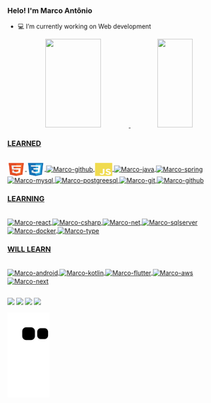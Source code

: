 ### Helo! I'm Marco Antônio

- 💻 I’m currently working on Web development

<div style="display: inline_block" align="center">
  <a href="https://github.com/Marcokbc">
  <img width="50%" height="200em" src="https://github-readme-stats.vercel.app/api?username=Marcokbc&show_icons=true&theme=radical&include_all_commits=true&count_private=true"/>
  <img width="40%" height="200em" src="https://github-readme-stats.vercel.app/api/top-langs/?username=Marcokbc&layout=compact&langs_count=6&theme=radical"/>  
</div>
  
### LEARNED
  
  <div style="display: inline_block"><br>
    
  <img align="center" alt="Marco-HTML" height="30" width="40" src="https://raw.githubusercontent.com/devicons/devicon/master/icons/html5/html5-original.svg">
  <img align="center" alt="Marco-CSS" height="30" width="40" src="https://raw.githubusercontent.com/devicons/devicon/master/icons/css3/css3-original.svg">
  <img align="center" alt="Marco-github" height="30" width="40" src="https://cdn.jsdelivr.net/gh/devicons/devicon/icons/bootstrap/bootstrap-original.svg" />
  <img align="center" alt="Marco-Js" height="30" width="40" src="https://raw.githubusercontent.com/devicons/devicon/master/icons/javascript/javascript-plain.svg">
  <img align="center" alt="Marco-java" height="30" width="40" src="https://cdn.jsdelivr.net/gh/devicons/devicon/icons/java/java-original.svg" />
  <img align="center" alt="Marco-spring" height="30" width="40" src="https://cdn.jsdelivr.net/gh/devicons/devicon/icons/spring/spring-original-wordmark.svg" />
  <img align="center" alt="Marco-mysql" height="30" width="40" src="https://cdn.jsdelivr.net/gh/devicons/devicon/icons/mysql/mysql-original.svg" />
  <img align="center" alt="Marco-postgreesql" height="30" width="40" src="https://cdn.jsdelivr.net/gh/devicons/devicon/icons/postgresql/postgresql-plain-wordmark.svg"/>
  <img align="center" alt="Marco-git" height="30" width="40" src="https://cdn.jsdelivr.net/gh/devicons/devicon/icons/git/git-original.svg" />
  <img align="center" alt="Marco-github" height="30" width="40" src="https://cdn.jsdelivr.net/gh/devicons/devicon/icons/github/github-original.svg" />
    
    
                                                                                                                                                 
</div>
  
### LEARNING
  
  <div style="display: inline_block"><br>
  <img align="center" alt="Marco-react" height="30" width="40" src="https://cdn.jsdelivr.net/gh/devicons/devicon/icons/react/react-original.svg" />
  <img align="center" alt="Marco-csharp" height="30" width="40" src="https://cdn.jsdelivr.net/gh/devicons/devicon/icons/csharp/csharp-original.svg" />
  <img align="center" alt="Marco-net" height="30" width="40" src="https://cdn.jsdelivr.net/gh/devicons/devicon/icons/dotnetcore/dotnetcore-original.svg" />
  <img align="center" alt="Marco-sqlserver" height="30" width="40" src="https://cdn.jsdelivr.net/gh/devicons/devicon/icons/microsoftsqlserver/microsoftsqlserver-plain-wordmark.svg"  />  
  <img align="center" alt="Marco-docker" height="30" width="40" src="https://cdn.jsdelivr.net/gh/devicons/devicon/icons/docker/docker-original.svg"  />
  <img align="center" alt="Marco-type" height="30" width="40" src="https://cdn.jsdelivr.net/gh/devicons/devicon/icons/typescript/typescript-original.svg"  />
    
</div>
  
  ### WILL LEARN
  
  <div style="display: inline_block"><br>
  <img align="center" alt="Marco-android" height="30" width="40" src="https://cdn.jsdelivr.net/gh/devicons/devicon/icons/android/android-original.svg" />
  <img align="center" alt="Marco-kotlin" height="30" width="40" src="https://cdn.jsdelivr.net/gh/devicons/devicon/icons/kotlin/kotlin-original.svg" />
  <img align="center" alt="Marco-flutter" height="30" width="40" src="https://cdn.jsdelivr.net/gh/devicons/devicon/icons/flutter/flutter-original.svg"  />
  <img align="center" alt="Marco-aws" height="30" width="40" src="https://cdn.jsdelivr.net/gh/devicons/devicon/icons/amazonwebservices/amazonwebservices-original.svg" />
  
  <img align="center" alt="Marco-next" height="30" width="40" src="https://cdn.jsdelivr.net/gh/devicons/devicon/icons/nextjs/nextjs-original.svg"  />  
    
</div>
  
  ##
  
  <div> 
  <a href="https://www.instagram.com/marco.antoniomdl/" target="_blank"><img src="https://img.shields.io/badge/-Instagram-%23E4405F?style=for-the-badge&logo=instagram&logoColor=white" target="_blank"></a>
  <a href = "mailto:MAMeira55@gmail.com"><img src="https://img.shields.io/badge/-Gmail-%23333?style=for-the-badge&logo=gmail&logoColor=white" target="_blank"></a>
  <a href="https://www.linkedin.com/in/marco-ant%C3%B4nio-meira-7a35bb234/" target="_blank"><img src="https://img.shields.io/badge/LinkedIn-0077B5?style=for-the-badge&logo=linkedin&logoColor=white" target="_blank"></a>
    <a href="https://twitter.com/bymarcodev" target="_blank"><img src="https://img.shields.io/badge/Twitter-1DA1F2?style=for-the-badge&logo=twitter&logoColor=white" target="_blank"></a>
    
  ![Snake animation](https://github.com/Marcokbc/Marcokbc/blob/output/github-contribution-grid-snake.svg)
 
</div>


